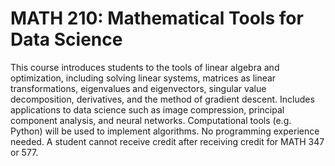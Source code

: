 # MATH 210: Mathematical Tools for Data Science

This course introduces students to the tools of linear algebra and optimization, including solving linear systems, matrices as linear transformations, eigenvalues and eigenvectors, singular value decomposition, derivatives, and the method of gradient descent. Includes applications to data science such as image compression, principal component analysis, and neural networks. Computational tools (e.g. Python) will be used to implement algorithms. No programming experience needed. A student cannot receive credit after receiving credit for MATH 347 or 577.